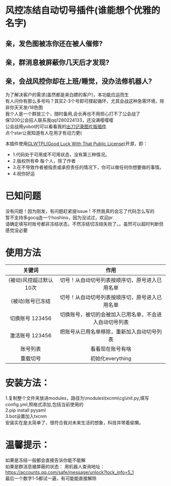 # 风控冻结自动切号插件(谁能想个优雅的名字)
##  亲，发色图被冻你还在被人催修?
##  亲，群消息被屏蔽你几天后才发现?
##  亲，会战风控你却在上班/睡觉，没办法修机器人?
为了解决客户的需求(虽然都是来白嫖的客户)，本功能应运而生  
有人问你有那么多号吗？其实2-3个号即可撑起循环，尤其会战这种急需环境，除非你天天发r18色图    
我个人是一个群放三个，随时备用,会长再也不用担心打不了公会战了  
保1200公会招人联系我qq1280224133，还没满嘤嘤嘤  
公会战用yobot的可以看看我的[出刀记录图片版插件](https://github.com/othinus001/Daidao/)    
点个star让我知道有人在用才有动力更(   

本插件使用[GLWTPL(Good Luck With That Public License)](https://github.com/me-shaon/GLWTPL)开源，即： 
- 1.代码处于可用或不可用状态，没有第三种情况。  
- 2.版权所有© 每个人，除了作者  
- 3.在不导致作者被指责或承担责任的情况下，你可以做任何你想要做的事情。  
- 4.祝你好运  

# 已知问题  
没有问题！因为刚发，有问题赶紧提issue！不然我真的会忘了代码怎么写的  
暂不支持多gocq连一个hoshino，因为没试过，欢迎pr   
请确定填写时账号都非冻结状态，不然冻结切冻结失败了。。虽然可以超时判断但感觉没必要  


# 使用方法 

| 关键词     | 作用     |
| :-------------: | :-------------:|
|(被动)风控超过默认10次  | 切号！从自动切号列表按顺序切，原号进入已用名单
|(被动)账号已冻结       | 切号！从自动切号列表按顺序切，原号进入已用名单   
|切换账号 123456 |切换账号，被切的会被加入已用名单，不会进入自动切号列表
|激活账号 123456 |把账号从已用名单移除，重新加入自动切号列表
|账号列表  | 看看现在账号有啥        
|重载切号  |初始化everything

# 安装方法：  
1.复制整个文件夹放进modules，路径为\modules\txcnm\cg\\_init_.py,填写config.yml,照格式添加,包括当前使用的    
2.pip install pyyaml  
3.bot设置加入txcnm  
安装实在是太简单了，很符合我对未来生活的想象，科技并带着偷懒。
# 温馨提示：
如果是冻结一般都会直接告诉你能不能解  
如果是群消息被屏蔽的状态：
用机器人查询地址：https://accounts.qq.com/safe/message/unlock?lock_info=5_1  
最后一个数字1-5都试一遍，有可能能直接解除
